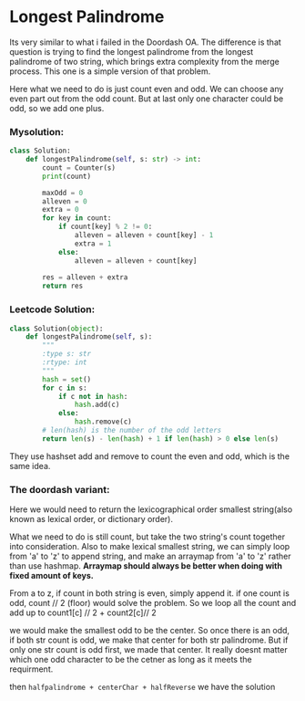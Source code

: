 # Longest Palindrome

Its very similar to what i failed in the Doordash OA. The difference is that question is trying to find the longest palindrome from the longest palindrome of two string, which brings extra complexity from the merge process.  This one is a simple version of that problem.

Here what we need to do is just count even and odd. We can choose any even part out from the odd count. But at last only one character could be odd, so we add one plus.

### Mysolution:

```python
class Solution:
    def longestPalindrome(self, s: str) -> int:
        count = Counter(s)
        print(count)

        maxOdd = 0
        alleven = 0
        extra = 0
        for key in count:
            if count[key] % 2 != 0:
                alleven = alleven + count[key] - 1
                extra = 1
            else:
                alleven = alleven + count[key]
        
        res = alleven + extra
        return res
```

### Leetcode Solution:

```python
class Solution(object):
    def longestPalindrome(self, s):
        """
        :type s: str
        :rtype: int
        """
        hash = set()
        for c in s:
            if c not in hash:
                hash.add(c)
            else:
                hash.remove(c)
        # len(hash) is the number of the odd letters
        return len(s) - len(hash) + 1 if len(hash) > 0 else len(s)
```

They use hashset add and remove to count the even and odd, which is the same idea.

### The doordash variant:

Here we would need to return the lexicographical order smallest string(also known as lexical order, or dictionary order).&#x20;

What we need to do is still count, but take the two string's count together into consideration. Also to make lexical smallest string, we can simply loop from 'a' to 'z'  to append string, and make an arraymap from 'a' to 'z' rather than use hashmap. **Arraymap should always be better when doing with fixed amount of keys.**  &#x20;

From a to z, if count in both string is even, simply append it. if one count is odd, count // 2 (floor) would solve the problem. So we loop all the count and add up to count1\[c] // 2 + count2\[c]// 2

we would make the smallest odd to be the center. So once there is an odd, if both str count is odd, we make that center for both str palindrome. But if only one str count is odd first, we made that center. It really doesnt matter which one odd character to be the cetner as long as it meets the requirment.

then `halfpalindrome + centerChar + halfReverse` we have the solution
